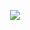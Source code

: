 <!-- 🎯 Animated Header -->
<p align="center">
  <img src="https://capsule-render.vercel.app/api?type=waving&color=0:COLOR1,50:COLOR2,100:COLOR3&height=300&section=header&text=YOUR%20TEXT%20HERE&fontSize=40&fontColor=ffffff&animation=ANIMATION_TYPE&fontAlignY=40&desc=YOUR%20DESCRIPTION&descSize=18&descAlignY=75" />
</p>
